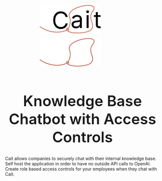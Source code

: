 <div align="center">
    <img src="./cait-logo-light-v2.png#gh-light-mode-only" alt="cait-logo" width="200px" style="padding-bottom: 12px; margin-right: 5rem"/>
    <img src="./cait-logo-dark-v3.png#gh-dark-mode-only" alt="cait-logo" width="200px" style="padding-bottom: 12px; margin-right: 5rem"/>
    <h1 style="font-weight: 600; font-size: 3rem">Knowledge Base Chatbot with Access Controls</h1>
</div>
Cait allows companies to securely chat with their internal knowledge base. Self host the application in order to have no outside API calls to OpenAI. Create role based access controls for your employees when they chat with Cait. 



